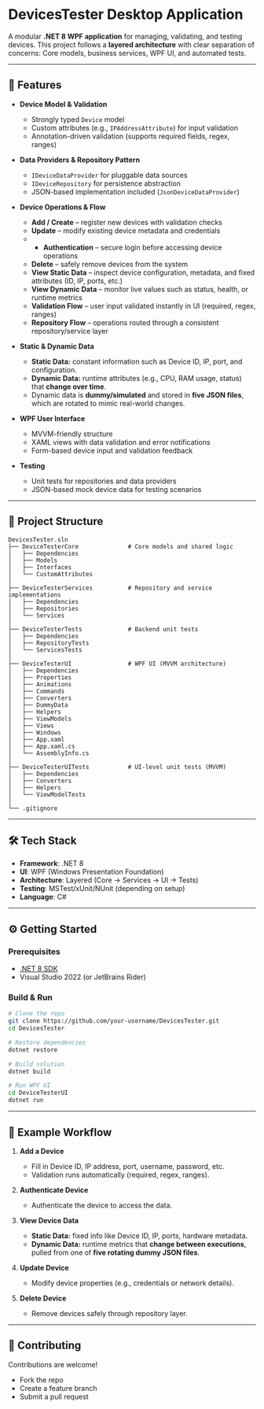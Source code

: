 # DevicesTester Desktop Application

A modular **.NET 8 WPF application** for managing, validating, and testing devices.
This project follows a **layered architecture** with clear separation of concerns: Core models, business services, WPF UI, and automated tests.

---

## 🚀 Features

* **Device Model & Validation**

  * Strongly typed `Device` model
  * Custom attributes (e.g., `IPAddressAttribute`) for input validation
  * Annotation-driven validation (supports required fields, regex, ranges)

* **Data Providers & Repository Pattern**

  * `IDeviceDataProvider` for pluggable data sources
  * `IDeviceRepository` for persistence abstraction
  * JSON-based implementation included (`JsonDeviceDataProvider`)

* **Device Operations & Flow**
  
  * **Add / Create** – register new devices with validation checks
  * **Update** – modify existing device metadata and credentials
  * * **Authentication** – secure login before accessing device operations
  * **Delete** – safely remove devices from the system
  * **View Static Data** – inspect device configuration, metadata, and fixed attributes (ID, IP, ports, etc.)
  * **View Dynamic Data** – monitor live values such as status, health, or runtime metrics
  * **Validation Flow** – user input validated instantly in UI (required, regex, ranges)
  * **Repository Flow** – operations routed through a consistent repository/service layer

* **Static & Dynamic Data**

  * **Static Data:** constant information such as Device ID, IP, port, and configuration.
  * **Dynamic Data:** runtime attributes (e.g., CPU, RAM usage, status) that **change over time**.
  * Dynamic data is **dummy/simulated** and stored in **five JSON files**, which are rotated to mimic real-world changes.

* **WPF User Interface**

  * MVVM-friendly structure
  * XAML views with data validation and error notifications
  * Form-based device input and validation feedback

* **Testing**

  * Unit tests for repositories and data providers
  * JSON-based mock device data for testing scenarios

---

## 📂 Project Structure

```
DevicesTester.sln
├── DeviceTesterCore              # Core models and shared logic
│   ├── Dependencies
│   ├── Models
│   ├── Interfaces
│   └── CustomAttributes
│
├── DeviceTesterServices          # Repository and service implementations
│   ├── Dependencies
│   ├── Repositories
│   └── Services
│
├── DeviceTesterTests             # Backend unit tests
│   ├── Dependencies
│   ├── RepositoryTests
│   └── ServicesTests
│
├── DeviceTesterUI                # WPF UI (MVVM architecture)
│   ├── Dependencies
│   ├── Properties
│   ├── Animations
│   ├── Commands
│   ├── Converters
│   ├── DummyData
│   ├── Helpers
│   ├── ViewModels
│   ├── Views
│   ├── Windows
│   ├── App.xaml
│   ├── App.xaml.cs
│   └── AssemblyInfo.cs
│
├── DeviceTesterUITests           # UI-level unit tests (MVVM)
│   ├── Dependencies
│   ├── Converters
│   ├── Helpers
│   └── ViewModelTests
│
└── .gitignore
```

---

## 🛠️ Tech Stack

* **Framework**: .NET 8
* **UI**: WPF (Windows Presentation Foundation)
* **Architecture**: Layered (Core → Services → UI → Tests)
* **Testing**: MSTest/xUnit/NUnit (depending on setup)
* **Language**: C#

---

## ⚙️ Getting Started

### Prerequisites

* [.NET 8 SDK](https://dotnet.microsoft.com/download/dotnet/8.0)
* Visual Studio 2022 (or JetBrains Rider)

### Build & Run

```bash
# Clone the repo
git clone https://github.com/your-username/DevicesTester.git
cd DevicesTester

# Restore dependencies
dotnet restore

# Build solution
dotnet build

# Run WPF UI
cd DeviceTesterUI
dotnet run
```

---

## 📖 Example Workflow

1. **Add a Device**

   * Fill in Device ID, IP address, port, username, password, etc.
   * Validation runs automatically (required, regex, ranges).
2. **Authenticate Device**

   * Authenticate the device to access the data.

3. **View Device Data**

   * **Static Data:** fixed info like Device ID, IP, ports, hardware metadata.
   * **Dynamic Data:** runtime metrics that **change between executions**, pulled from one of **five rotating dummy JSON files**.

4. **Update Device**

   * Modify device properties (e.g., credentials or network details).

5. **Delete Device**

   * Remove devices safely through repository layer.

---

## 🤝 Contributing

Contributions are welcome!

* Fork the repo
* Create a feature branch
* Submit a pull request
